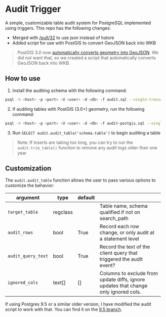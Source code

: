 # Audit Trigger

A simple, customizable table audit system for PostgreSQL implemented using
triggers. This repo has the following changes:

* Merged with [/pull/32](https://github.com/2ndQuadrant/audit-trigger/pull/32) to use json instead of hstore
* Added script for use with PostGIS to convert GeoJSON back into WKB

> PostGIS 3.0 now [automatically converts geometry into GeoJSON](https://gis.stackexchange.com/a/343343/120481). We did not want that, so we created a script that automatically converts GeoJSON back into WKB.

## How to use

1. Install the auditing schema with the following command:
```sh
psql -h <host> -p <port> -U <user> -d <db> -f audit.sql --single-transaction
```

2. If auditing tables with PostGIS (3.0+) geometry, run the following command:
```sh
psql -h <host> -p <port> -U <user> -d <db> -f audit-postgis.sql --single-transaction
```

3. Run `SELECT audit.audit_table('schema.table')` to begin auditing a table

> Note: If inserts are taking too long, you can try to run the `audit.trim_table()` function to remove any audit logs older than one year

## Customization

The `audit.audit_table` function allows the user to pass various options to customize the behavior:

| argument | type | default | |
| --- | --- | --- | --- |
| `target_table` | regclass | | Table name, schema qualified if not on search_path |
| `audit_rows` | bool | True | Record each row change, or only audit at a statement level |
| `audit_query_text` | bool | True | Record the text of the client query that triggered the audit event? |
| `ignored_cols` | text[] | [] | Columns to exclude from update diffs, ignore updates that change only ignored cols. |

If using Postgres 9.5 or a similar older version, I have modified the audit script to work with that. You can find it on the [9.5 branch](https://github.com/TriangleCommunications/audit-trigger/tree/9.5).
